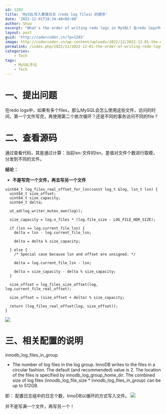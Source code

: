 ```yaml
---
id: 1203
title: 'MySQL写入重做日志（redo log files）的顺序'
date: '2022-12-01T18:34:40+08:00'
author: Shuo
excerpt: "What's the order of writing redo logs in MySQL? 在redo logs中，如果有多个files，那么MySQL会怎么使用这些文件，访问的时间，第一个使用结束再使用第二个依次循环？还是不同的事务访问不同的file？"
layout: post
guid: 'http://codercoder.cn/?p=1203'
image: http://codercoder.cn/wp-content/uploads/2022/12/2022-12-01-the-order-of-writing-redo-logs-1.png
permalink: /index.php/2022/12/2022-12-01-the-order-of-writing-redo-logs
categories:
    - Tech
tags:
    - MySQL手记
    - Tech
---
```


# 一、提出问题
在redo logs中，如果有多个files，那么MySQL会怎么使用这些文件，访问的时间，第一个文件写完，再使用第二个依次循环？还是不同的事务访问不同的file？

# 二、查看源码
通过查看代码，其是通过计算：当前lsn-文件的lsn，差值对文件个数进行取模，分发到不同的文件。

**结论：**
* **不是写完一个文件，再去写另一个文件**

```
uint64_t log_files_real_offset_for_lsn(const log_t &log, lsn_t lsn) {
  uint64_t size_offset;
  uint64_t size_capacity;
  uint64_t delta;

  ut_ad(log_writer_mutex_own(log));

  size_capacity = log.n_files * (log.file_size - LOG_FILE_HDR_SIZE);

  if (lsn >= log.current_file_lsn) {
    delta = lsn - log.current_file_lsn;

    delta = delta % size_capacity;

  } else {
    /* Special case because lsn and offset are unsigned. */

    delta = log.current_file_lsn - lsn;

    delta = size_capacity - delta % size_capacity;
  }

  size_offset = log_files_size_offset(log, log.current_file_real_offset);

  size_offset = (size_offset + delta) % size_capacity;

  return (log_files_real_offset(log, size_offset));
}
```

![](http://codercoder.cn/wp-content/uploads/2022/12/2022-12-01-the-order-of-writing-redo-logs-1.png)

# 三、相关配置的说明
innodb_log_files_in_group

* The number of log files in the log group. InnoDB writes to the files in a circular fashion. The default (and recommended) value is 2. The location of the files is specified by innodb_log_group_home_dir. The combined size of log files (innodb_log_file_size * innodb_log_files_in_group) can be up to 512GB.

即：
配置日志组中的日志个数，InnoDB以循环的方式写入文件。
![](http://codercoder.cn/wp-content/uploads/2022/12/2022-12-01-the-order-of-writing-redo-logs-2.png)

并不是写满一个文件，再写另一个！